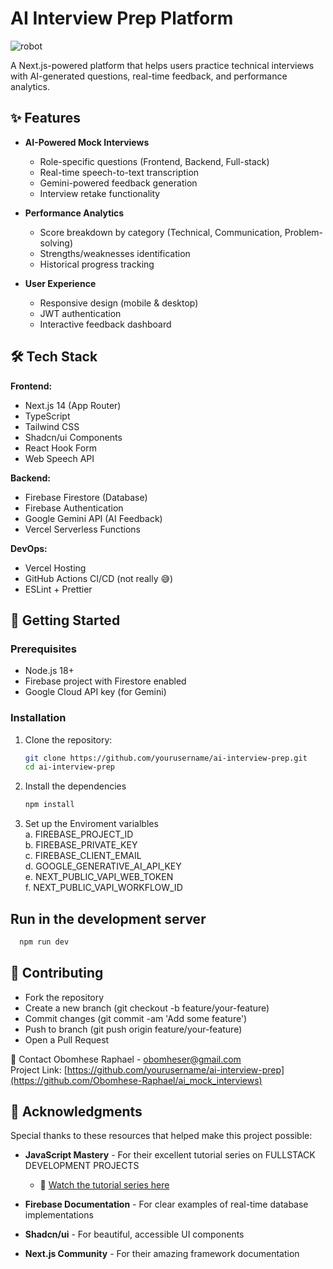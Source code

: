 # AI Interview Prep Platform
![robot](https://github.com/user-attachments/assets/e9a4a93e-3ef6-466e-be96-f91ec3949c59)



A Next.js-powered platform that helps users practice technical interviews with AI-generated questions, real-time feedback, and performance analytics.

## ✨ Features

- **AI-Powered Mock Interviews**
  - Role-specific questions (Frontend, Backend, Full-stack)
  - Real-time speech-to-text transcription
  - Gemini-powered feedback generation
  - Interview retake functionality

- **Performance Analytics**
  - Score breakdown by category (Technical, Communication, Problem-solving)
  - Strengths/weaknesses identification
  - Historical progress tracking

- **User Experience**
  - Responsive design (mobile & desktop)
  - JWT authentication
  - Interactive feedback dashboard

## 🛠 Tech Stack

**Frontend:**
- Next.js 14 (App Router)
- TypeScript
- Tailwind CSS
- Shadcn/ui Components
- React Hook Form
- Web Speech API

**Backend:**
- Firebase Firestore (Database)
- Firebase Authentication
- Google Gemini API (AI Feedback)
- Vercel Serverless Functions

**DevOps:**
- Vercel Hosting
- GitHub Actions CI/CD (not really 😅)
- ESLint + Prettier

## 🚀 Getting Started

### Prerequisites
- Node.js 18+
- Firebase project with Firestore enabled
- Google Cloud API key (for Gemini)

### Installation
1. Clone the repository:
   ```bash
   git clone https://github.com/yourusername/ai-interview-prep.git
   cd ai-interview-prep

2. Install the dependencies
    ```bash
    npm install

3. Set up the Enviroment varialbles <br />
  a. FIREBASE_PROJECT_ID <br />
  b. FIREBASE_PRIVATE_KEY <br />
  c. FIREBASE_CLIENT_EMAIL <br />
  d. GOOGLE_GENERATIVE_AI_API_KEY <br />
  e. NEXT_PUBLIC_VAPI_WEB_TOKEN  <br />
  f. NEXT_PUBLIC_VAPI_WORKFLOW_ID <br />

## Run in the development server
``` bash
  npm run dev
```

## 🤝 Contributing
- Fork the repository
- Create a new branch (git checkout -b feature/your-feature)
- Commit changes (git commit -am 'Add some feature')
- Push to branch (git push origin feature/your-feature)
- Open a Pull Request

📧 Contact
Obomhese Raphael - obomheser@gmail.com <br />
Project Link: [https://github.com/yourusername/ai-interview-prep](https://github.com/Obomhese-Raphael/ai_mock_interviews)

## 🙏 Acknowledgments

Special thanks to these resources that helped make this project possible:

- **JavaScript Mastery** - For their excellent tutorial series on FULLSTACK DEVELOPMENT PROJECTS 
  - 🔗 [Watch the tutorial series here](https://www.youtube.com/watch?v=8GK8R77Bd7g&t=3373s)

- **Firebase Documentation** - For clear examples of real-time database implementations
- **Shadcn/ui** - For beautiful, accessible UI components
- **Next.js Community** - For their amazing framework documentation

